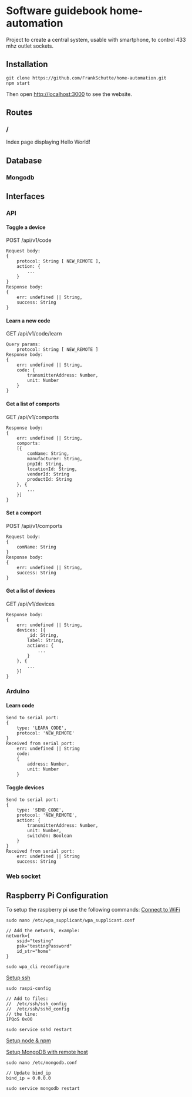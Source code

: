 # Software guidebook home-automation
Project to create a central system, usable with smartphone, to control 433 mhz outlet sockets.
## Installation
```
git clone https://github.com/FrankSchutte/home-automation.git
npm start
```
Then open [http://localhost:3000](http://localhost:3000) to see the website.
## Routes
### /
Index page displaying Hello World!
## Database
### Mongodb
## Interfaces
### API
#### Toggle a device
POST /api/v1/code
```
Request body:
{
    protocol: String [ NEW_REMOTE ],
    action: {
        ...
    }
}
Response body:
{
    err: undefined || String,
    success: String
}
```
#### Learn a new code
GET /api/v1/code/learn
```
Query params:
    protocol: String [ NEW_REMOTE ]
Response body:
{
    err: undefined || String,
    code: {
        transmitterAddress: Number,
        unit: Number
    }
}
```
#### Get a list of comports
GET /api/v1/comports
```
Response body:
{
    err: undefined || String,
    comports: 
    [{
        comName: String,
        manufacturer: String,
        pnpId: String,
        locationId: String,
        vendorId: String
        productId: String
    }, {
        ...
    }]
}
```
#### Set a comport
POST /api/v1/comports
```
Request body:
{
    comName: String
}
Response body:
{
    err: undefined || String,
    success: String
}
```
#### Get a list of devices
GET /api/v1/devices
```
Response body:
{
    err: undefined || String,
    devices: [{
        _id: String,
        label: String,
        actions: {
            ...
        }
    }, {
        ...
    }]
}
```
### Arduino
#### Learn code
```
Send to serial port:
{
    type: 'LEARN_CODE',
    protocol: 'NEW_REMOTE'
}
Received from serial port: 
    err: undefined || String
    code:
    {
        address: Number,
        unit: Number
    }
```
#### Toggle devices
```
Send to serial port:
{
    type: 'SEND_CODE',
    protocol: 'NEW_REMOTE',
    action: {
        transmitterAddress: Number,
        unit: Number,
        switchOn: Boolean
    }
}
Received from serial port:
    err: undefined || String
    success: String
```
### Web socket
## Raspberry Pi Configuration
To setup the raspberry pi use the following commands:
[Connect to WiFi](https://www.raspberrypi.org/documentation/configuration/wireless/wireless-cli.md)
```
sudo nano /etc/wpa_supplicant/wpa_supplicant.conf  

// Add the network, example:
network={
    ssid="testing"
    psk="testingPassword"
    id_str="home"
}

sudo wpa_cli reconfigure
```
[Setup ssh](https://www.raspberrypi.org/documentation/remote-access/ssh/)
```
sudo raspi-config

// Add to files:
//  /etc/ssh/ssh_config
//  /etc/ssh/sshd_config
// the line:
IPQoS 0x00

sudo service sshd restart
```
[Setup node & npm](http://thisdavej.com/beginners-guide-to-installing-node-js-on-a-raspberry-pi/#install-node)

[Setup MongoDB with remote host](http://aeonmedia.eu/2011/04/mongodb-setup-config-to-connect-by-remote-hosts-debian/)
```
sudo nano /etc/mongodb.conf

// Update bind_ip
bind_ip = 0.0.0.0

sudo service mongodb restart
```
